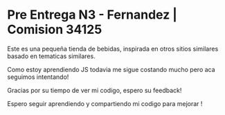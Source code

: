 # Pre Entrega N3 - Fernandez | Comision 34125

Este es una pequeña tienda de bebidas, inspirada en otros sitios similares basado en tematicas similares.

Como estoy aprendiendo JS todavia me sigue costando mucho pero aca seguimos intentando!

Gracias por su tiempo de ver mi codigo, espero su feedback!

Espero seguir aprendiendo y compartiendo mi codigo para mejorar !
